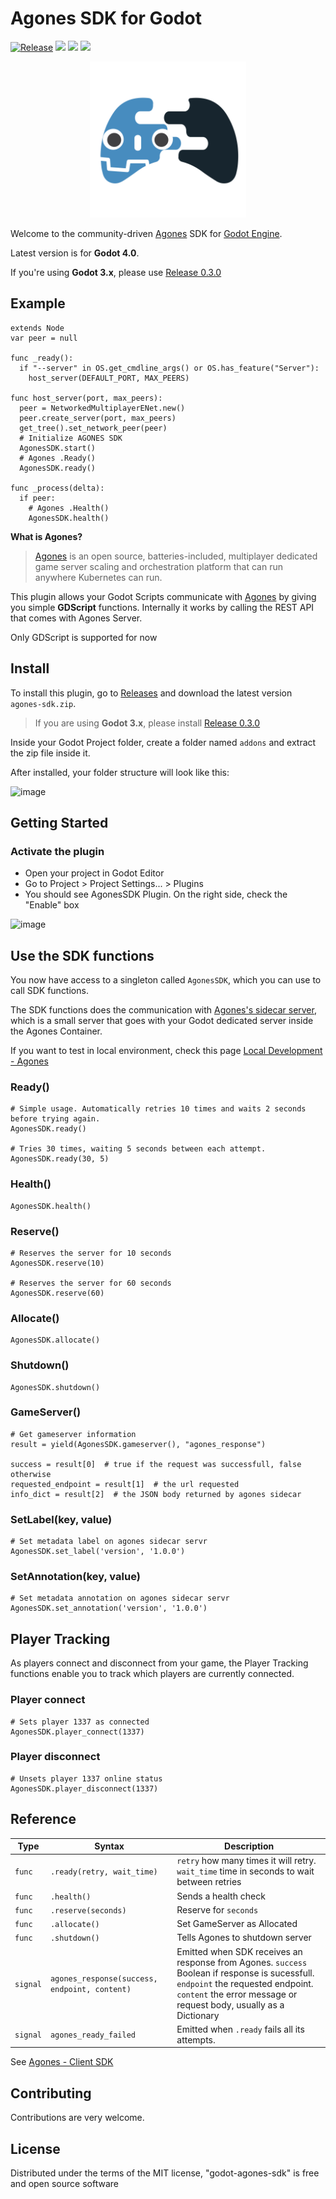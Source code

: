 # Agones SDK for Godot
[![Release](https://github.com/AndreMicheletti/godot-agones-sdk/actions/workflows/release.yml/badge.svg?branch=master)](https://github.com/AndreMicheletti/godot-agones-sdk/actions/workflows/release.yml)
<img src="https://img.shields.io/github/v/release/AndreMicheletti/godot-agones-sdk"/>
<img src="https://img.shields.io/badge/agones-1.16.0-blue"/>
<img src="https://img.shields.io/badge/godot-4.0-blue"/>

<p align="center">
<img src="https://raw.githubusercontent.com/AndreMicheletti/godot-agones-sdk/master/agones-sdk-icon.svg" width="250">
</p>

Welcome to the community-driven [Agones](https://agones.dev/site/) SDK for [Godot Engine](https://godotengine.org/).

Latest version is for **Godot 4.0**.

If you're using **Godot 3.x**, please use [Release 0.3.0](https://github.com/AndreMicheletti/godot-agones-sdk/releases/tag/v0.3.0)

## Example

```GDScript
extends Node
var peer = null

func _ready():
  if "--server" in OS.get_cmdline_args() or OS.has_feature("Server"):
    host_server(DEFAULT_PORT, MAX_PEERS)

func host_server(port, max_peers):
  peer = NetworkedMultiplayerENet.new()
  peer.create_server(port, max_peers)
  get_tree().set_network_peer(peer)
  # Initialize AGONES SDK
  AgonesSDK.start()
  # Agones .Ready()
  AgonesSDK.ready()

func _process(delta):
  if peer:
    # Agones .Health()
    AgonesSDK.health()
```
**What is Agones?**
> [Agones](https://agones.dev/site/) is an open source, batteries-included, multiplayer dedicated game server scaling and orchestration platform that can run anywhere Kubernetes can run.

This plugin allows your Godot Scripts communicate with [Agones](https://agones.dev/site/docs/guides/client-sdks/) by giving you simple **GDScript** functions. Internally it works by calling the REST API that comes with Agones Server.

Only GDScript is supported for now

## Install

To install this plugin, go to [Releases](https://github.com/AndreMicheletti/godot-agones-sdk/releases) and download the latest version `agones-sdk.zip`.
> If you are using **Godot 3.x**, please install [Release 0.3.0](https://github.com/AndreMicheletti/godot-agones-sdk/releases/tag/v0.3.0)

Inside your Godot Project folder, create a folder named `addons` and extract the zip file inside it.

After installed, your folder structure will look like this:

![image](https://user-images.githubusercontent.com/16908595/126000349-572411bd-e596-45c1-b7c2-bb3f34d595d2.png)

## Getting Started

### Activate the plugin

- Open your project in Godot Editor
- Go to Project > Project Settings... > Plugins
- You should see AgonesSDK Plugin. On the right side, check the "Enable" box

![image](https://user-images.githubusercontent.com/16908595/126000549-9135b9da-22bf-4163-9409-994bef4fafc0.png)

## Use the SDK functions

You now have access to a singleton called `AgonesSDK`, which you can use to call SDK functions.

The SDK functions does the communication with [Agones's sidecar server](https://agones.dev/site/docs/guides/client-sdks/#connecting-to-the-sdk-server), which is a small server that goes with your Godot dedicated server inside the Agones Container.

If you want to test in local environment, check this page [Local Development - Agones](https://agones.dev/site/docs/guides/client-sdks/local/)

### Ready()

```GDScript
# Simple usage. Automatically retries 10 times and waits 2 seconds before trying again.
AgonesSDK.ready()

# Tries 30 times, waiting 5 seconds between each attempt.
AgonesSDK.ready(30, 5)
```

### Health()

```GDScript
AgonesSDK.health()
```

### Reserve()

```GDScript
# Reserves the server for 10 seconds
AgonesSDK.reserve(10)

# Reserves the server for 60 seconds
AgonesSDK.reserve(60)
```

### Allocate()

```GDScript
AgonesSDK.allocate()
```

### Shutdown()

```GDScript
AgonesSDK.shutdown()
```

### GameServer()

```GDScript
# Get gameserver information
result = yield(AgonesSDK.gameserver(), "agones_response")

success = result[0]  # true if the request was successfull, false otherwise
requested_endpoint = result[1]  # the url requested
info_dict = result[2]  # the JSON body returned by agones sidecar
```

### SetLabel(key, value) 

```GDScript
# Set metadata label on agones sidecar servr
AgonesSDK.set_label('version', '1.0.0')
```

### SetAnnotation(key, value)

```GDScript
# Set metadata annotation on agones sidecar servr
AgonesSDK.set_annotation('version', '1.0.0')
```

## Player Tracking
As players connect and disconnect from your game, the Player Tracking functions enable you to track which players are currently connected.

### Player connect
```GDScript
# Sets player 1337 as connected
AgonesSDK.player_connect(1337)
```

### Player disconnect
```GDScript
# Unsets player 1337 online status
AgonesSDK.player_disconnect(1337)
```

## Reference

| Type | Syntax | Description |
| ---- | ---- | ----------- |
| `func`      | `.ready(retry, wait_time)` | `retry` how many times it will retry. `wait_time` time in seconds to wait between retries |
| `func` | `.health()` | Sends a health check |
| `func` | `.reserve(seconds)` | Reserve for `seconds` |
| `func` | `.allocate()` | Set GameServer as Allocated |
| `func` | `.shutdown()` | Tells Agones to shutdown server |
| `signal` | `agones_response(success, endpoint, content)` | Emitted when SDK receives an response from Agones. `success` Boolean if response is sucessfull. `endpoint` the requested endpoint. `content` the error message or request body, usually as a Dictionary |
| `signal` | `agones_ready_failed` | Emitted when `.ready` fails all its attempts.  |

See [Agones - Client SDK](https://agones.dev/site/docs/guides/client-sdks/#function-reference) 

## Contributing

Contributions are very welcome.

## License

Distributed under the terms of the MIT license, "godot-agones-sdk" is free and open source software
